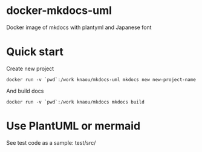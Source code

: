 # docker-mkdocs-uml

Docker image of mkdocs with plantyml and Japanese font

# Quick start

Create new project

    docker run -v `pwd`:/work knaou/mkdocs-uml mkdocs new new-project-name

And build docs

    docker run -v `pwd`:/work knaou/mkdocs mkdocs build

# Use PlantUML or mermaid

See test code as a sample: test/src/


